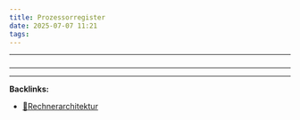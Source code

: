 ```yaml
---
title: Prozessorregister
date: 2025-07-07 11:21
tags: 
---
```


----

### 






----

----
**Backlinks:**
- [📂Rechnerarchitektur](/📁Rechnerarchitektur)

